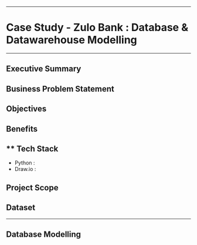 
---
# **Case Study -  Zulo Bank : Database & Datawarehouse  Modelling**
---
## **Executive Summary**


## **Business Problem Statement**


## **Objectives**


## **Benefits**


## ** Tech Stack
- Python : 
- Draw.io :

## **Project Scope**


## **Dataset**

---

## **Database Modelling**
